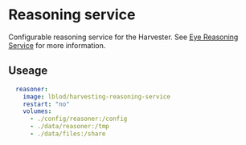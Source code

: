 # Reasoning service

Configurable reasoning service for the Harvester.
See [Eye Reasoning Service](https://github.com/eyereasoner/reasoning-service) for more information.


## Useage

```yaml
  reasoner:
    image: lblod/harvesting-reasoning-service
    restart: "no"
    volumes:
      - ./config/reasoner:/config
      - ./data/reasoner:/tmp
      - ./data/files:/share
```
